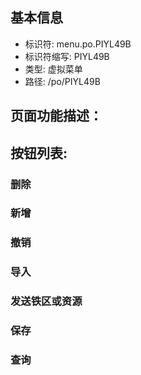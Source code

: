 
## 基本信息

- 标识符: menu.po.PIYL49B
- 标识符缩写: PIYL49B
- 类型: 虚拟菜单
- 路径: /po/PIYL49B

## 页面功能描述：





## 按钮列表:


### 删除



### 新增



### 撤销



### 导入



### 发送铁区或资源



### 保存



### 查询



